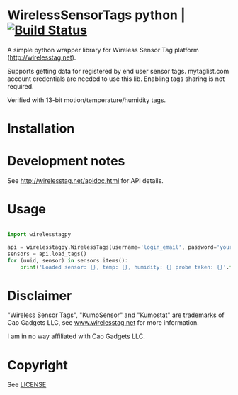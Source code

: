 # WirelessSensorTags python | [![Build Status](https://travis-ci.org/sergeymaysak/wirelesstagpy.svg?branch=master)](https://travis-ci.org/sergeymaysak/wirelesstagpy)

A simple python wrapper library for Wireless Sensor Tag platform (http://wirelesstag.net).

Supports getting data for registered by end user sensor tags.
mytaglist.com account credentials are needed to use this lib.
Enabling tags sharing is not required.

Verified with 13-bit motion/temperature/humidity tags.

# Installation

# Development notes
See http://wirelesstag.net/apidoc.html for API details.

# Usage

```python

import wirelesstagpy

api = wirelesstagpy.WirelessTags(username='login_email', password='your_password')
sensors = api.load_tags()
for (uuid, sensor) in sensors.items():
    print('Loaded sensor: {}, temp: {}, humidity: {} probe taken: {}'.format(sensor.name, sensor.temperature, sensor.humidity, sensor.time_since_last_update))

```

# Disclaimer
"Wireless Sensor Tags", "KumoSensor" and "Kumostat" are trademarks of Cao Gadgets LLC,
see www.wirelesstag.net for more information.

I am in no way affiliated with Cao Gadgets LLC.

# Copyright
See [LICENSE](LICENSE)

